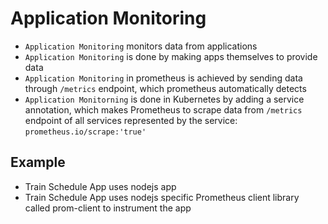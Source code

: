 # Application Monitoring

- `Application Monitoring` monitors data from applications
- `Application Monitoring` is done by making apps themselves to provide data
- `Application Monitoring` in prometheus is achieved by sending data through `/metrics` endpoint, which prometheus automatically detects
- `Application Monitorning` is done in Kubernetes by adding a service annotation, which makes Prometheus to scrape data from `/metrics` endpoint of all services represented by the service: `prometheus.io/scrape:'true'`


## Example

- Train Schedule App uses nodejs app
- Train Schedule App uses nodejs specific Prometheus client library called prom-client to instrument the app

#